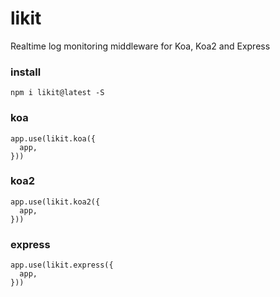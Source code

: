 # likit
Realtime log monitoring middleware for Koa, Koa2 and Express

### install

```
npm i likit@latest -S
```

### koa
```
app.use(likit.koa({
  app,
}))
```

### koa2
```
app.use(likit.koa2({
  app,
}))
```

### express
```
app.use(likit.express({
  app,
}))
```
